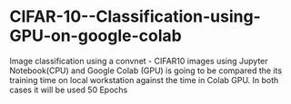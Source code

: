 # CIFAR-10--Classification-using-GPU-on-google-colab
Image classification using a convnet - CIFAR10 images using Jupyter Notebook(CPU) and Google Colab (GPU) is going to be compared the its training time on local workstation against the time in Colab GPU. In both cases it will be used 50 Epochs

